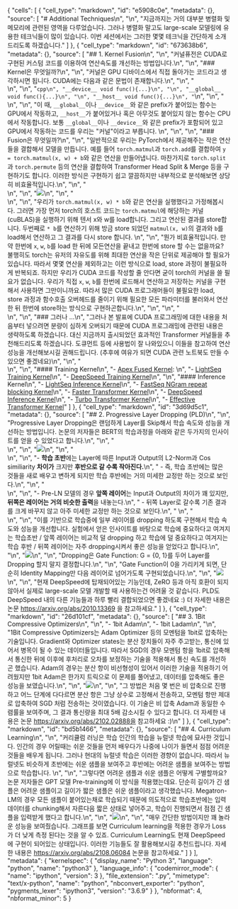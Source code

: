{
 "cells": [
  {
   "cell_type": "markdown",
   "id": "e5908c0e",
   "metadata": {},
   "source": [
    "# Additional Techniques\n",
    "\n",
    "지금까지는 거의 대부분 병렬화 및 메모리에 관련된 영역을 다루었습니다. 그러나 병렬화 말고도 large-scale 모델링에 유용한 테크닉들이 많이 있습니다. 이번 세션에서는 그러한 몇몇 테크닉을 간단하게 소개드리도록 하겠습니다."
   ]
  },
  {
   "cell_type": "markdown",
   "id": "673638b6",
   "metadata": {},
   "source": [
    "## 1. Kernel Fusion\n",
    "\n",
    "커널퓨전은 CUDA로 구현된 커스텀 코드를 이용하여 연산속도를 개선하는 방법입니다.\n",
    "\n",
    "### Kernel은 무엇일까?\n",
    "\n",
    "커널은 GPU 디바이스에서 직접 돌아가는 코드라고 생각하시면 됩니다. CUDA에는 다음과 같은 문법이 존재합니다.\n",
    "\n",
    "<br>\n",
    "\n",
    "```cpp\n",
    "__device__ void func(){...}\n",
    "\n",
    "__global__ void func(){...}\n",
    "\n",
    "__host__ void func(){...}\n",
    "```\n",
    "\n",
    "<br>\n",
    "\n",
    "이 때, `__global__`이나 `__device__`와 같은 prefix가 붙어있는 함수는 GPU에서 작동하고, `__host__`가 붙어있거나 혹은 아무것도 붙어있지 않는 함수는 CPU에서 작동합니다. 보통 `__global__`이나 `__device__`와 같은 prefix가 포함되어 있고 GPU에서 작동하는 코드를 우리는 \"커널\"이라고 부릅니다. \n",
    "\n",
    "\n",
    "### Fusion은 무엇일까?\n",
    "\n",
    "일반적으로 우리는 PyTorch에서 제공해주는 작은 연산들을 결합해서 모델을 만듭니다. 예를 들어 `torch.matmul`과 `torch.add`를 결합하여 `y = torch.matmul(x, w) + b`와 같은 연산을 만들어냅니다. 마찬가지로 `torch.split`과 `torch.permute` 등의 연산을 결합하여 Transformer Head Split & Merge 등을 구현하기도 합니다. 이러한 방식은 구현하기 쉽고 깔끔하지만 내부적으로 분석해보면 상당히 비효율적입니다.\n",
    "\n",
    "<br>\n",
    "\n",
    "![](../images/kernel_fusion.png)\n",
    "\n",
    "<br>\n",
    "\n",
    "우리가 `torch.matmul(x, w) * b`와 같은 연산을 실행했다고 가정해봅시다. 그러면 가장 먼저 torch의 호스트 코드는 `torch.matmul`에 해당하는 커널(cuBLAS)을 실행하기 위해 텐서 x와 w를 load합니다. 그리고 연산된 결과를 store합니다. 두번째로 `* b`를 연산하기 위해 방금 store 되었던 `matmul(x, w)`의 결과와 `b`를 load해서 연산하고 그 결과를 다시 store 합니다. \n",
    "\n",
    "뭔가 비효율적입니다. 만약 한번에 `x`, `w`, `b`를 load 한 뒤에 모든연산을 끝내고 한번에 store 할 수는 없을까요? 불행히도 torch는 유저의 자유도를 위해 최대한 연산을 작은 단위로 제공해야 할 필요가 있습니다. 따라서 몇몇 연산을 제외하고는 이런 방식으로 load, store 과정이 불필요하게 반복되죠. 하지만 우리가 CUDA 코드를 작성할 줄 안다면 굳이 torch의 커널을 쓸 필요가 없습니다. 우리가 직접 `x`, `w`, `b`를 한번에 로드해서 연산하고 저장하는 커널을 구현해서 사용하면 그만이니까요. 따라서 많은 CUDA 프로그래머들이 불필요한 load, store 과정과 함수호출 오버헤드를 줄이기 위해 필요한 모든 파라미터를 불러와서 연산한 뒤 한번에 store하는 방식으로 구현하곤합니다.\n",
    "\n",
    "\n",
    "<br>\n",
    "\n",
    "### 그러나 ...\n",
    "그러나 본 발표에 CUDA 프로그래밍에 대한 내용을 처음부터 넣으려면 분량이 심하게 오버되기 때문에 CUDA 프로그래밍에 관련된 내용은 생략하도록 하겠습니다. 대신 지금까지 출시되었던 효과적인 Transformer 커널들을 추천해드리도록 하겠습니다. 도큐먼트 등에 사용법이 잘 나와있으니 이들을 참고하여 연산 성능을 개선해보시길 권해드립니다. (추후에 여유가 되면 CUDA 관련 노트북도 만들 수 있으면 좋겠네요)\n",
    "\n",
    "<br>\n",
    "\n",
    "#### Training Kernel\n",
    "- [Apex Fused Kernel](https://github.com/NVIDIA/apex/tree/master/csrc): \n",
    "- [LightSeq Training Kernel](https://github.com/bytedance/lightseq/tree/master/lightseq/training)\n",
    "- [DeepSpeed Training Kernel](https://www.deepspeed.ai/tutorials/inference-tutorial/)\n",
    "\n",
    "#### Inference Kernel\n",
    "- [LightSeq Inference Kernel](https://github.com/bytedance/lightseq/tree/master/lightseq/inference)\n",
    "- [FastSeq NGram repeat blocking Kernel](https://github.com/microsoft/fastseq/tree/main/fastseq/clib/cuda)\n",
    "- [Faster Transformer Kernel](https://github.com/NVIDIA/FasterTransformer)\n",
    "- [DeepSpeed Inference Kernel](https://www.deepspeed.ai/tutorials/transformer_kernel/)\n",
    "- [Turbo Transformer Kernel](https://github.com/Tencent/TurboTransformers)\n",
    "- [Effective Transformer Kernel](https://github.com/bytedance/effective_transformer)"
   ]
  },
  {
   "cell_type": "markdown",
   "id": "3d69d5c1",
   "metadata": {},
   "source": [
    "## 2. Progressive Layer Dropping (PLD)\n",
    "\n",
    "Progressive Layer Dropping은 랜덤하게 Layer를 Skip해서 학습 속도와 성능을 개선하는 방법입니다. 논문의 저자들은 BERT의 학습과정을 아래와 같은 두가지의 인사이트를 얻을 수 있었다고 합니다.\n",
    "\n",
    "<br>\n",
    "\n",
    "![](../images/pld_1.png)\n",
    "\n",
    "<br>\n",
    "\n",
    "- **학습 초반**에는 Layer에 따른 Input과 Output의 L2-Norm과 Cos similiarity **차이가** 크지만 **후반으로 갈 수록 작아진다.**\n",
    "  - 즉, 학습 초반에는 많은 것들을 새로 배우고 변하게 되지만 학습 후반에는 거의 미세한 교정만 하는 것으로 보인다.\n",
    "\n",
    "<br>\n",
    "\n",
    "- Pre-LN 모델의 경우 **앞쪽 레이어**는 Input과 Output의 차이가 꽤 있지만, **뒤쪽은 레이어는 거의 비슷한 출력**을 내놓는다.\n",
    "  - 뒤쪽 Layer로 갈수록 기존 결과를 크게 바꾸지 않고 아주 미세한 교정만 하는 것으로 보인다.\n",
    "  \n",
    "<br>\n",
    "\n",
    "이를 기반으로 학습중에 일부 레이어를 dropping 하도록 구현해서 학습 속도와 성능을 개선합니다. 실험에서 얻은 인사이트를 바탕으로 학습에 중요하다고 여겨지는 학습초반 / 앞쪽 레이어는 비교적 덜 dropping 하고 학습에 덜 중요하다고 여겨지는 학습 후반 / 뒤쪽 레이어는 자주 dropping시켜서 좋은 성능을 얻었다고 합니다.\n",
    "\n",
    "![](../images/pld_2.png)\n",
    "\n",
    "Dropping은 Gate Function: G = {0, 1}를 두어 Layer를 Dropping 할지 말지 결정합니다.\n",
    "\n",
    "Gate Function이 0을 가리키게 되면, 단순히 Identity Mapping만 다음 레이어로 넘어가도록 구현되었습니다.\n",
    "\n",
    "![](../images/pld_3.png)\n",
    "\n",
    "현재 DeepSpeed에 탑재되어있는 기능인데, ZeRO 등과 아직 호환이 되지 않아서 실제로 large-scale 모델 개발할 때 사용하는건 어려울 것 같습니다. PLD도 DeepSpeed 내의 다른 기능들과 하루 빨리 결합되었으면 좋겠네요 :) 더 자세한 내용은 논문 https://arxiv.org/abs/2010.13369 을 참고하세요."
   ]
  },
  {
   "cell_type": "markdown",
   "id": "26d101cf",
   "metadata": {},
   "source": [
    "## 3. 1Bit Compressive Optimizers\n",
    "\n",
    "- 1bit Adam\n",
    "- 1bit Ladam\n",
    "\n",
    "1Bit Compressive Optimizers는 Adam Optimizer 등의 모멘텀을 1bit로 압축하는 기술입니다. Gradient와 Optimizer states는 분산 장치들이 자주 주고받는, 통신에 있어서 병목이 될 수 있는 데이터들입니다. 따라서 SGD의 경우 모멘텀 항을 1bit로 압축해서 통신한 뒤에 이후에 후처리로 오차를 보정하는 기술을 적용해서 통신 속도를 개선하곤 했습니다. Adam의 경우는 분산 항이 비선형성이 있어서 이러한 기술을 적용하기 어려웠지만 1bit Adam은 한가지 트릭으로 이 문제를 풀어냈고, 데이터를 압축해도 좋은 성능을 보였습니다.\n",
    "\n",
    "![](../images/one_bit_adam.png)\n",
    "\n",
    "그 방법은 처음 몇 번은 비 압축으로 진행하고 어느 단계에 다다르면 분산 항은 그냥 상수로 고정해서 전송하고, 모멘텀 항만 제대로 압축하여 SGD 처럼 전송하는 것이였습니다. 이 기술은 비 압축 Adam과 동일한 수렴률을 보여주며, 그 결과 통신량을 최대 5배 감소시킬 수 있다고 합니다. 더 자세한 내용은 논문 https://arxiv.org/abs/2102.02888을 참고하세요 :)\n"
   ]
  },
  {
   "cell_type": "markdown",
   "id": "bd5b1466",
   "metadata": {},
   "source": [
    "## 4. Curriculum Learning\n",
    "\n",
    "커리큘럼 러닝은 학습 인간의 학습을 뉴럴넷 학습에 묘사한 것입니다. 인간의 경우 어릴때는 쉬운 것들을 먼저 배우다가 나중에 나이가 들면서 점점 어려운 것들을 배우게 됩니다. 그러나 현대의 뉴럴넷 학습은 이러한 경향이 없습니다. 따라서 뉴럴넷도 비슷하게 초반에는 쉬운 샘플을 보여주고 후반에는 어려운 샘플을 보여주는 방법으로 학습합니다. \n",
    "\n",
    "그렇다면 어려운 샘플과 쉬운 샘플은 어떻게 구별할까요? 논문 저자들은 GPT 모델 Pre-training에 이 방식을 적용했는데요. 단순히 길이가 긴 샘플은 어려운 샘플이고 길이가 짧은 샘플은 쉬운 샘플이라고 생각했습니다. Megatron-LM의 경우 모든 샘플이 붙어있는채로 학습되기 때문에 의도적으로 학습초반에는 입력 데이터를 chunking해서 자른다음 짧은 상태로 넣어주고, 학습이 진행되면서 점점 긴 샘플을 입력받게 했다고 합니다.\n",
    "\n",
    "![](../images/cl_1.png)\n",
    "\n",
    "매우 간단한 방법이지만 꽤 놀라운 성능을 보여줬습니다. 그래프를 보면 Curriculum learning을 적용한 경우가 Loss가 더 낮게 측정 된다는 것을 알 수 있죠. Curriculum Learning도 현재 DeepSpeed에 구현이 되어있는 상태입니다. 이러한 기능들도 잘 활용해보시길 추천드립니다. 자세한 내용은 https://arxiv.org/abs/2108.06084 논문을 참고하세요."
   ]
  }
 ],
 "metadata": {
  "kernelspec": {
   "display_name": "Python 3",
   "language": "python",
   "name": "python3"
  },
  "language_info": {
   "codemirror_mode": {
    "name": "ipython",
    "version": 3
   },
   "file_extension": ".py",
   "mimetype": "text/x-python",
   "name": "python",
   "nbconvert_exporter": "python",
   "pygments_lexer": "ipython3",
   "version": "3.6.9"
  }
 },
 "nbformat": 4,
 "nbformat_minor": 5
}

